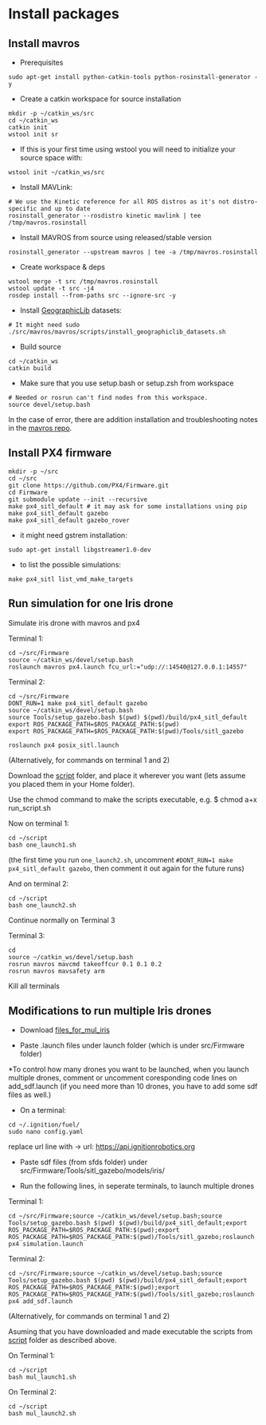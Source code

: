 # Install packages

## Install mavros

* Prerequisites
```
sudo apt-get install python-catkin-tools python-rosinstall-generator -y
```

* Create a catkin workspace for source installation
```
mkdir -p ~/catkin_ws/src
cd ~/catkin_ws
catkin init
wstool init sr
````

* If this is your first time using wstool you will need to initialize your source space with:
```
wstool init ~/catkin_ws/src
```

* Install MAVLink:
```
# We use the Kinetic reference for all ROS distros as it's not distro-specific and up to date
rosinstall_generator --rosdistro kinetic mavlink | tee /tmp/mavros.rosinstall
```

* Install MAVROS from source using released/stable version
```
rosinstall_generator --upstream mavros | tee -a /tmp/mavros.rosinstall
```

* Create workspace & deps
```
wstool merge -t src /tmp/mavros.rosinstall
wstool update -t src -j4
rosdep install --from-paths src --ignore-src -y
```

* Install [GeographicLib](https://geographiclib.sourceforge.io) datasets:
```
# It might need sudo
./src/mavros/mavros/scripts/install_geographiclib_datasets.sh
```

* Build source
```
cd ~/catkin_ws
catkin build
```

* Make sure that you use setup.bash or setup.zsh from workspace
```
# Needed or rosrun can't find nodes from this workspace.
source devel/setup.bash
```
In the case of error, there are addition installation and troubleshooting notes in the [mavros repo](https://github.com/mavlink/mavros/tree/master/mavros#installation).

## Install PX4 firmware

```
mkdir -p ~/src
cd ~/src
git clone https://github.com/PX4/Firmware.git
cd Firmware
git submodule update --init --recursive
make px4_sitl_default # it may ask for some installations using pip
make px4_sitl_default gazebo
make px4_sitl_default gazebo_rover
```
* it might need gstrem installation:
```
sudo apt-get install libgstreamer1.0-dev
```

* to list the possible simulations:
```
make px4_sitl list_vmd_make_targets
```
## Run simulation for one Iris drone

Simulate iris drone with mavros and px4

Terminal 1:
```
cd ~/src/Firmware
source ~/catkin_ws/devel/setup.bash
roslaunch mavros px4.launch fcu_url:="udp://:14540@127.0.0.1:14557"
```

Terminal 2:
```
cd ~/src/Firmware
DONT_RUN=1 make px4_sitl_default gazebo
source ~/catkin_ws/devel/setup.bash
source Tools/setup_gazebo.bash $(pwd) $(pwd)/build/px4_sitl_default
export ROS_PACKAGE_PATH=$ROS_PACKAGE_PATH:$(pwd)
export ROS_PACKAGE_PATH=$ROS_PACKAGE_PATH:$(pwd)/Tools/sitl_gazebo

roslaunch px4 posix_sitl.launch
```
(Alternatively, for commands on terminal 1 and 2)

Download the [script](https://github.com/dimitra-savvani/ROS_multiple_iris/tree/main/motion/script) folder, and place it wherever you want (lets assume you placed them in your Home folder).

Use the chmod command to make the scripts executable, e.g. $ chmod a+x run_script.sh

Now on terminal 1:
```
cd ~/script
bash one_launch1.sh
```
(the first time you run `one_launch2.sh`, uncomment `#DONT_RUN=1 make px4_sitl_default gazebo`, then comment it out again for the future runs)

And on terminal 2:
```
cd ~/script
bash one_launch2.sh
```
Continue normally on Terminal 3

Terminal 3:
```
cd
source ~/catkin_ws/devel/setup.bash
rosrun mavros mavcmd takeoffcur 0.1 0.1 0.2
rosrun mavros mavsafety arm
```

Kill all terminals

## Modifications to run multiple Iris drones

* Download [files_for_mul_iris](https://github.com/dimitra-savvani/ROS_multiple_iris/tree/main/files_for_mul_Iris)

* Paste .launch files under launch folder (which is under src/Firmware folder)

*To control how many drones you want to be launched, when you launch multiple drones, comment or uncomment coresponding code lines on add_sdf.launch (if you need more than 10 drones, you have to add some sdf files as well.)

* On a terminal:
```
cd ~/.ignition/fuel/
sudo nano config.yaml
```
replace url line with →  url: https://api.ignitionrobotics.org

* Paste sdf files (from sfds folder) under src/Firmware/Tools/sitl_gazebo/models/iris/

* Run the following lines, in seperate terminals, to launch multiple drones

Terminal 1:
```
cd ~/src/Firmware;source ~/catkin_ws/devel/setup.bash;source Tools/setup_gazebo.bash $(pwd) $(pwd)/build/px4_sitl_default;export ROS_PACKAGE_PATH=$ROS_PACKAGE_PATH:$(pwd);export ROS_PACKAGE_PATH=$ROS_PACKAGE_PATH:$(pwd)/Tools/sitl_gazebo;roslaunch px4 simulation.launch
```

Terminal 2:
```
cd ~/src/Firmware;source ~/catkin_ws/devel/setup.bash;source Tools/setup_gazebo.bash $(pwd) $(pwd)/build/px4_sitl_default;export ROS_PACKAGE_PATH=$ROS_PACKAGE_PATH:$(pwd);export ROS_PACKAGE_PATH=$ROS_PACKAGE_PATH:$(pwd)/Tools/sitl_gazebo;roslaunch px4 add_sdf.launch

```
(Alternatively, for commands on terminal 1 and 2)

Asuming that you have downloaded and made executable the scripts from [script](https://github.com/dimitra-savvani/ROS_multiple_iris/tree/main/motion/script) folder as described above.

On Terminal 1:
```
cd ~/script
bash mul_launch1.sh
```

On Terminal 2:
```
cd ~/script
bash mul_launch2.sh
```
